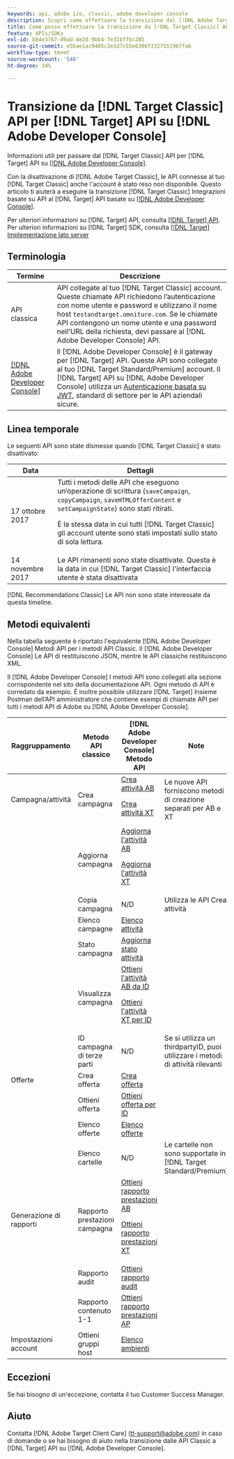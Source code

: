 ```yaml
---
keywords: api, adobe i/o, classic, adobe developer console
description: Scopri come effettuare la transizione dal [!DNL Adobe Target Classic] API per [!DNL Target] API su [!DNL Adobe Developer Console].
title: Come posso effettuare la transizione da [!DNL Target Classic] API per [!DNL Target] API su [!DNL Adobe Developer Console]?
feature: APIs/SDKs
exl-id: b84e3767-89ad-4e2d-9bb4-7e31bffbc285
source-git-commit: e5bae1ac9485c3e1d7c55e6386f332755196ffab
workflow-type: tm+mt
source-wordcount: '548'
ht-degree: 34%

---
```


# Transizione da [!DNL Target Classic] API per [!DNL Target] API su [!DNL Adobe Developer Console]

Informazioni utili per passare dal [!DNL Target Classic] API per [!DNL Target] API su [[!DNL Adobe Developer Console]](https://developer.adobe.com/console/home).

Con la disattivazione di [!DNL Adobe Target Classic], le API connesse al tuo [!DNL Target Classic] anche l&#39;account è stato reso non disponibile. Questo articolo ti aiuterà a eseguire la transizione [!DNL Target Classic] Integrazioni basate su API al [!DNL Target] API basate su [[!DNL Adobe Developer Console]](https://developer.adobe.com/console/home).

Per ulteriori informazioni su [!DNL Target] API, consulta [[!DNL Target] API](/help/dev/before-administer/target-api-overview.md). Per ulteriori informazioni su [!DNL Target] SDK, consulta [[!DNL Target] Implementazione lato server](/help/dev/implement/server-side/server-side-overview.md)

## Terminologia 

| Termine | Descrizione |
|--- |--- |
| API classica | API collegate al tuo [!DNL Target Classic] account. Queste chiamate API richiedono l’autenticazione con nome utente e password e utilizzano il nome host `testandtarget.omniture.com`. Se le chiamate API contengono un nome utente e una password nell’URL della richiesta, devi passare al [!DNL Adobe Developer Console] API. |
| [[!DNL Adobe Developer Console]](https://developer.adobe.com/console/home) | Il [!DNL Adobe Developer Console] è il gateway per [!DNL Target] API. Queste API sono collegate al tuo [!DNL Target Standard/Premium] account. Il [!DNL Target] API su [!DNL Adobe Developer Console] utilizza un [Autenticazione basata su JWT](../../before-administer/configure-authentication.md), standard di settore per le API aziendali sicure. |

## Linea temporale

Le seguenti API sono state dismesse quando [!DNL Target Classic] è stato disattivato:

| Data | Dettagli |
|--- |--- |
| 17 ottobre 2017 | Tutti i metodi delle API che eseguono un’operazione di scrittura (`saveCampaign`, `copyCampaign`, `saveHTMLOfferContent` e `setCampaignState`) sono stati ritirati.<P>È la stessa data in cui tutti [!DNL Target Classic] gli account utente sono stati impostati sullo stato di sola lettura. |
| 14 novembre 2017 | Le API rimanenti sono state disattivate. Questa è la data in cui [!DNL Target Classic] l&#39;interfaccia utente è stata disattivata |

[!DNL Recommendations Classic] Le API non sono state interessate da questa timeline.

## Metodi equivalenti

Nella tabella seguente è riportato l&#39;equivalente [!DNL Adobe Developer Console] Metodi API per i metodi API Classic. Il [!DNL Adobe Developer Console] Le API di restituiscono JSON, mentre le API classiche restituiscono XML.

Il [!DNL Adobe Developer Console] I metodi API sono collegati alla sezione corrispondente nel sito della documentazione API. Ogni metodo di API è corredato da esempio. È inoltre possibile utilizzare [!DNL Target] Insieme Postman dell’API amministratore che contiene esempi di chiamate API per tutti i metodi API di Adobe su [!DNL Adobe Developer Console].

| Raggruppamento | Metodo API classico | [!DNL Adobe Developer Console] Metodo API | Note |
|--- |--- |--- |--- |
| Campagna/attività | Crea campagna | [Crea attività AB](https://developers.adobetarget.com/api/#create-ab-activity)<P>[Crea attività XT](https://developers.adobetarget.com/api/#create-xt-activity) | Le nuove API forniscono metodi di creazione separati per AB e XT |
|  | Aggiorna campagna | [Aggiorna l&#39;attività AB](https://developers.adobetarget.com/api/#update-ab-activity)<P>[Aggiorna l&#39;attività XT](https://developers.adobetarget.com/api/#update-xt-activity) |  |
|  | Copia campagna | N/D | Utilizza le API Crea attività |
|  | Elenco campagne | [Elenco attività](https://developers.adobetarget.com/api/#list-activities) |  |
|  | Stato campagna | [Aggiorna stato attività](https://developers.adobetarget.com/api/#update-activity-state) |  |
|  | Visualizza campagna | [Ottieni l&#39;attività AB da ID](https://developers.adobetarget.com/api/#get-ab-activity-by-id)<P>[Ottieni l&#39;attività XT per ID](https://developers.adobetarget.com/api/#get-xt-activity-by-id) |  |
|  | ID campagna di terze parti | N/D | Se si utilizza un thirdpartyID, puoi utilizzare i metodi di attività rilevanti |
| Offerte | Crea offerta | [Crea offerta](https://developers.adobetarget.com/api/#create-offer) |  |
|  | Ottieni offerta | [Ottieni offerta per ID](https://developers.adobetarget.com/api/#get-offer-by-id) |  |
|  | Elenco offerte | [Elenco offerte](https://developers.adobetarget.com/api/#list-offers) |  |
|  | Elenco cartelle | N/D | Le cartelle non sono supportate in [!DNL Target Standard/Premium] |
| Generazione di rapporti | Rapporto prestazioni campagna | [Ottieni rapporto prestazioni AB](https://developers.adobetarget.com/api/#get-ab-performance-report)<P>[Ottieni rapporto prestazioni XT](https://developers.adobetarget.com/api/#get-xt-performance-report) |  |
|  | Rapporto audit | [Ottieni rapporto audit](https://developers.adobetarget.com/api/#get-audit-report) |  |
|  | Rapporto contenuto 1-1 | [Ottieni rapporto prestazioni AP](https://developers.adobetarget.com/api/#get-ap-activity-performance-report) |  |
| Impostazioni account | Ottieni gruppi host | [Elenco ambienti](https://developers.adobetarget.com/api/#list-environments) |  |

## Eccezioni

Se hai bisogno di un&#39;eccezione, contatta il tuo Customer Success Manager.

## Aiuto

Contatta [!DNL Adobe Target Client Care] (tt-support@adobe.com) in caso di domande o se hai bisogno di aiuto nella transizione dalle API Classic a [!DNL Target] API su [!DNL Adobe Developer Console].
